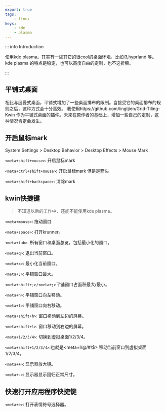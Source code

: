 ```yaml
---
export: true
tags:
    - linux
keys:
    - kde
    - plasma
---
```


::: info Introduction

使用kde plasma。其实有一些其它的很cool的桌面环境，比如i3,hyprland 等。kde plasma 的特点是稳定，也可以高度自由的定制，也不这折腾。

:::

## 平铺式桌面

相比与层叠式桌面，平铺式增加了一些桌面排布的限制。当接受它的桌面排布的规则之后，这种方式会十分高效。
我使用https://github.com/lingtjien/Grid-Tiling-Kwin 作为平铺式桌面的插件。未来在原作者的基础上，增加一些自己的定制，这种情况肯定会发生。



## 开启鼠标mark

System Settings > Desktop Behavior > Desktop Effects > Mouse Mark

`<meta+shift+mouse>`: 开启鼠标mark

`<meta+ctrl+shift+mouse>`: 开启鼠标mark 但是是箭头

`<meta+shift+backspace>`: 清除mark


## kwin快捷键

> 不知道以后的工作中，还能不能使用kde plasma。

`<meta+mouse>`: 拖动窗口

`<meta+space>`: 打开krunner。

`<meta+tab>`: 所有窗口和桌面总览，包括最小化的窗口。

`<meta+q>`: 退出当前窗口。

`<meta+x>`: 最小化当前窗口。

`<meta+;>`: 平铺窗口最大。

`<meta+shift+;>/<meta+;>`平铺窗口占面积最大/最小。

`<meta+h>`: 平铺窗口向左移动。

`<meta+l>`: 平铺窗口向右移动。

`<meta+shift+h>`: 窗口移动到左边的屏幕。

`<meta+shift+l>`: 窗口移动到右边的屏幕。

`<meta+1/2/3/4>`: 切换到虚拟桌面1/2/3/4。

`<meta+shift+1/2/3/4>`:也就是<meta+!/@/#/$> 移动当前窗口到虚拟桌面1/2/3/4。

`<meta++>`: 显示器放大镜。

`<meta+->`: 显示器显示回归正常尺寸。

## 快速打开应用程序快捷键


`<meta+e>`: 打开表情符号选择器。
